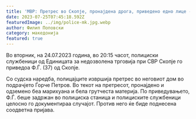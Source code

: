 ```yaml
---
title: 'МВР: Претрес во Скопје, пронајдена дрога, приведено едно лице - 25 ЈУЛИ 2023'
date: 2023-07-25T07:45:18.592Z
featuredImage: ../img/police-mk.jpg.webp
author: Филип Поповски
category: македонија
featured: true
---
```

Во вторник, на 24.07.2023 година, во 20:15 часот, полициски службеници од Единицата за недозволена трговија при СВР Скопје го приведоа Ф.Ѓ. (37) од Скопје.

Со судска наредба, полицајците извршија претрес во неговиот дом во подрачјето Ѓорче Петров. Во текот на претресот, пронајдено и одземено беа марихуана и бела грутчеста материја. По приведувањето, Ф.Ѓ. беше задржан во полициска станица и полициските службеници целосно го документираа случајот. Против него ќе биде поднесена соодветна пријава.
